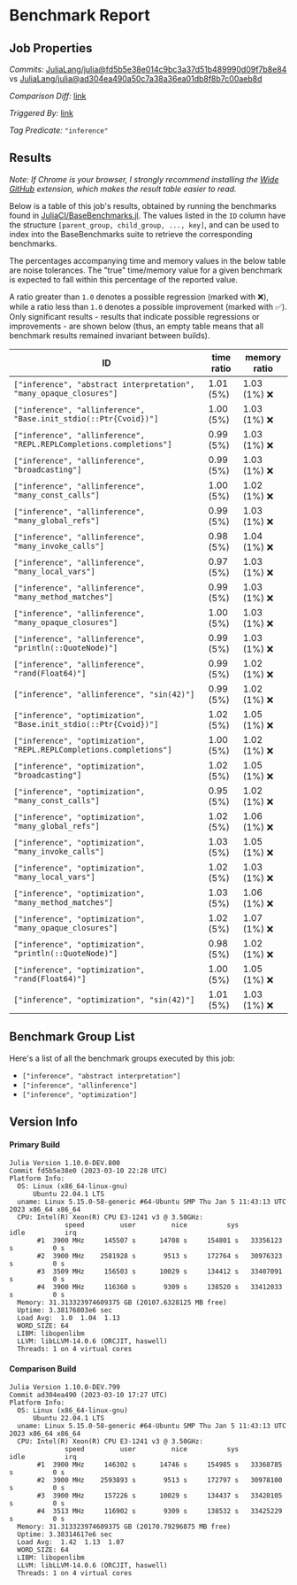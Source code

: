 # Benchmark Report

## Job Properties

*Commits:* [JuliaLang/julia@fd5b5e38e014c9bc3a37d51b489990d09f7b8e84](https://github.com/JuliaLang/julia/commit/fd5b5e38e014c9bc3a37d51b489990d09f7b8e84) vs [JuliaLang/julia@ad304ea490a50c7a38a36ea01db8f8b7c00aeb8d](https://github.com/JuliaLang/julia/commit/ad304ea490a50c7a38a36ea01db8f8b7c00aeb8d)

*Comparison Diff:* [link](https://github.com/JuliaLang/julia/compare/ad304ea490a50c7a38a36ea01db8f8b7c00aeb8d..fd5b5e38e014c9bc3a37d51b489990d09f7b8e84)

*Triggered By:* [link](https://github.com/JuliaLang/julia/commit/fd5b5e38e014c9bc3a37d51b489990d09f7b8e84#commitcomment-104286140)

*Tag Predicate:* `"inference"`

## Results

*Note: If Chrome is your browser, I strongly recommend installing the [Wide GitHub](https://chrome.google.com/webstore/detail/wide-github/kaalofacklcidaampbokdplbklpeldpj?hl=en)
extension, which makes the result table easier to read.*

Below is a table of this job's results, obtained by running the benchmarks found in
[JuliaCI/BaseBenchmarks.jl](https://github.com/JuliaCI/BaseBenchmarks.jl). The values
listed in the `ID` column have the structure `[parent_group, child_group, ..., key]`,
and can be used to index into the BaseBenchmarks suite to retrieve the corresponding
benchmarks.

The percentages accompanying time and memory values in the below table are noise tolerances. The "true"
time/memory value for a given benchmark is expected to fall within this percentage of the reported value.

A ratio greater than `1.0` denotes a possible regression (marked with :x:), while a ratio less
than `1.0` denotes a possible improvement (marked with :white_check_mark:). Only significant results - results
that indicate possible regressions or improvements - are shown below (thus, an empty table means that all
benchmark results remained invariant between builds).

| ID | time ratio | memory ratio |
|----|------------|--------------|
| `["inference", "abstract interpretation", "many_opaque_closures"]` | 1.01 (5%)  | 1.03 (1%) :x: |
| `["inference", "allinference", "Base.init_stdio(::Ptr{Cvoid})"]` | 1.00 (5%)  | 1.03 (1%) :x: |
| `["inference", "allinference", "REPL.REPLCompletions.completions"]` | 0.99 (5%)  | 1.03 (1%) :x: |
| `["inference", "allinference", "broadcasting"]` | 0.99 (5%)  | 1.03 (1%) :x: |
| `["inference", "allinference", "many_const_calls"]` | 1.00 (5%)  | 1.02 (1%) :x: |
| `["inference", "allinference", "many_global_refs"]` | 0.99 (5%)  | 1.03 (1%) :x: |
| `["inference", "allinference", "many_invoke_calls"]` | 0.98 (5%)  | 1.04 (1%) :x: |
| `["inference", "allinference", "many_local_vars"]` | 0.97 (5%)  | 1.03 (1%) :x: |
| `["inference", "allinference", "many_method_matches"]` | 0.99 (5%)  | 1.03 (1%) :x: |
| `["inference", "allinference", "many_opaque_closures"]` | 1.00 (5%)  | 1.03 (1%) :x: |
| `["inference", "allinference", "println(::QuoteNode)"]` | 0.99 (5%)  | 1.03 (1%) :x: |
| `["inference", "allinference", "rand(Float64)"]` | 0.99 (5%)  | 1.02 (1%) :x: |
| `["inference", "allinference", "sin(42)"]` | 0.99 (5%)  | 1.02 (1%) :x: |
| `["inference", "optimization", "Base.init_stdio(::Ptr{Cvoid})"]` | 1.02 (5%)  | 1.05 (1%) :x: |
| `["inference", "optimization", "REPL.REPLCompletions.completions"]` | 1.00 (5%)  | 1.02 (1%) :x: |
| `["inference", "optimization", "broadcasting"]` | 1.02 (5%)  | 1.05 (1%) :x: |
| `["inference", "optimization", "many_const_calls"]` | 0.95 (5%)  | 1.02 (1%) :x: |
| `["inference", "optimization", "many_global_refs"]` | 1.02 (5%)  | 1.06 (1%) :x: |
| `["inference", "optimization", "many_invoke_calls"]` | 1.03 (5%)  | 1.05 (1%) :x: |
| `["inference", "optimization", "many_local_vars"]` | 1.02 (5%)  | 1.03 (1%) :x: |
| `["inference", "optimization", "many_method_matches"]` | 1.03 (5%)  | 1.06 (1%) :x: |
| `["inference", "optimization", "many_opaque_closures"]` | 1.02 (5%)  | 1.07 (1%) :x: |
| `["inference", "optimization", "println(::QuoteNode)"]` | 0.98 (5%)  | 1.02 (1%) :x: |
| `["inference", "optimization", "rand(Float64)"]` | 1.00 (5%)  | 1.05 (1%) :x: |
| `["inference", "optimization", "sin(42)"]` | 1.01 (5%)  | 1.03 (1%) :x: |

## Benchmark Group List

Here's a list of all the benchmark groups executed by this job:

- `["inference", "abstract interpretation"]`
- `["inference", "allinference"]`
- `["inference", "optimization"]`

## Version Info

#### Primary Build

```
Julia Version 1.10.0-DEV.800
Commit fd5b5e38e0 (2023-03-10 22:28 UTC)
Platform Info:
  OS: Linux (x86_64-linux-gnu)
      Ubuntu 22.04.1 LTS
  uname: Linux 5.15.0-58-generic #64-Ubuntu SMP Thu Jan 5 11:43:13 UTC 2023 x86_64 x86_64
  CPU: Intel(R) Xeon(R) CPU E3-1241 v3 @ 3.50GHz: 
              speed         user         nice          sys         idle          irq
       #1  3900 MHz     145507 s      14708 s     154801 s   33356123 s          0 s
       #2  3900 MHz    2581928 s       9513 s     172764 s   30976323 s          0 s
       #3  3509 MHz     156503 s      10029 s     134412 s   33407091 s          0 s
       #4  3900 MHz     116360 s       9309 s     138520 s   33412033 s          0 s
  Memory: 31.313323974609375 GB (20107.6328125 MB free)
  Uptime: 3.38176803e6 sec
  Load Avg:  1.0  1.04  1.13
  WORD_SIZE: 64
  LIBM: libopenlibm
  LLVM: libLLVM-14.0.6 (ORCJIT, haswell)
  Threads: 1 on 4 virtual cores

```

#### Comparison Build

```
Julia Version 1.10.0-DEV.799
Commit ad304ea490 (2023-03-10 17:27 UTC)
Platform Info:
  OS: Linux (x86_64-linux-gnu)
      Ubuntu 22.04.1 LTS
  uname: Linux 5.15.0-58-generic #64-Ubuntu SMP Thu Jan 5 11:43:13 UTC 2023 x86_64 x86_64
  CPU: Intel(R) Xeon(R) CPU E3-1241 v3 @ 3.50GHz: 
              speed         user         nice          sys         idle          irq
       #1  3900 MHz     146302 s      14746 s     154985 s   33368785 s          0 s
       #2  3900 MHz    2593893 s       9513 s     172797 s   30978100 s          0 s
       #3  3900 MHz     157226 s      10029 s     134437 s   33420105 s          0 s
       #4  3513 MHz     116902 s       9309 s     138532 s   33425229 s          0 s
  Memory: 31.313323974609375 GB (20170.79296875 MB free)
  Uptime: 3.38314617e6 sec
  Load Avg:  1.42  1.13  1.07
  WORD_SIZE: 64
  LIBM: libopenlibm
  LLVM: libLLVM-14.0.6 (ORCJIT, haswell)
  Threads: 1 on 4 virtual cores

```
